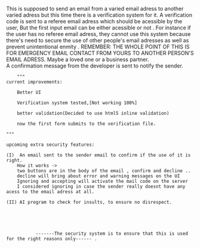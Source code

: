 This is supposed to send an email from a varied email adress to another varied adress but this time
there is a verification system for it. A verification code is sent to a referee email adress which should be acessible by
the user, But the first input email can be either acessible or not .
For instance if the user has no referee email adress, they cannot use this system because there's need to secure the use of other people's email adresses as well as prevent unintentional enmity .
REMEMBER: THE WHOLE POINT OF THIS IS FOR EMERGENCY EMAIL CONTACT FROM YOURS TO ANOTHER PERSON'S EMAIL ADRESS. Maybe a 
loved one or a business partner.    
A confirmation message from the developer is sent to notify the sender.

        """
    current improvements: 
    
        Better UI
        
        Verification system tested,[Not working 100%]
        
        better validation(Decided to use html5 inline validation)
        
        now the first form submits to the verification file.
        
    """
    
    upcoming extra security features:

    (I)  An email sent to the sender email to confirm if the use of it is right.
        How it works -> 
        two buttons are in the body of the email , confirm and decline .. 
        decline will bring about error and warning messages on the UI
        Ignoring and accepting will activate the mail code on the server
        I considered ignoring in case the sender really doesnt have any acess to the email adress at all.
                
    (II) AI program to check for insults, to ensure no disrespect.
                
                
                
                
                
               -------The security system is to ensure that this is used for the right reasons only------ .

